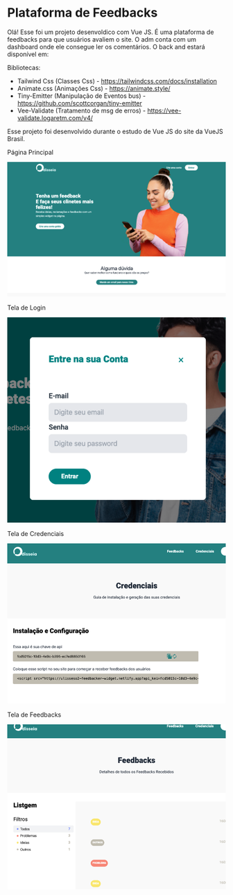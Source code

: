 # Plataforma de Feedbacks

Olá! Esse foi um projeto desenvoldico com Vue JS.
É uma plataforma de feedbacks para que usuários avaliem o site.
O adm conta com um dashboard onde ele consegue ler os comentários.
O back and estará disponível em:

Bibliotecas:

- Tailwind Css (Classes Css) - https://tailwindcss.com/docs/installation
- Animate.css (Animações Css) - https://animate.style/
- Tiny-Emitter (Manipulação de Eventos bus) - https://github.com/scottcorgan/tiny-emitter
- Vee-Validate (Tratamento de msg de erros) - https://vee-validate.logaretm.com/v4/

Esse projeto foi desenvolvido durante o estudo de Vue JS do site da VueJS Brasil.

Página Principal

![home](/src/assets/images/home.png)

Tela de Login

![login](/src/assets/images/login.png)

Tela de Credenciais

![login](/src/assets/images/credentials.png)

Tela de Feedbacks

![login](/src/assets/images/feedbacks.png)
